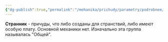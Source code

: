 ```yaml
---
{"dg-publish":true,"permalink":"/mehanika/prichudy/parametry/podrobnee/gruppy-prichud/gruppa-strannik/"}
---
```


**Странник** - причуды, что либо созданы для странствий, либо имеют особую плату. Основной механики нет. Изначально эта группа называлась "Общей".